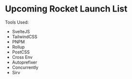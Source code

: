 # Upcoming Rocket Launch List

Tools Used:
- SvelteJS
- TailwindCSS
- PNPM
- Rollup
- PostCSS
- Cross Env
- Autoprefixer
- Concurrently
- Sirv
